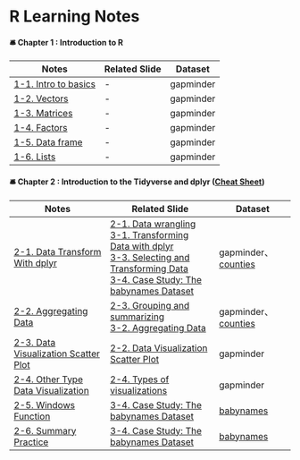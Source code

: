 # R Learning Notes

#### 🛎 Chapter 1 : Introduction to R
|Notes                                                                                             |Related Slide|Dataset|
|--------------------------------------------------------------------------------------------------|----------|---------|
|[1-1. Intro to basics](https://github.com/linnelab/datacamp_data_analysis_with_R/blob/main/1-1_intro_to_basics.md)|-         |gapminder|
|[1-2. Vectors](https://github.com/linnelab/datacamp_data_analysis_with_R/blob/main/1-2_vectors.md)|-         |gapminder|
|[1-3. Matrices](https://github.com/linnelab/datacamp_data_analysis_with_R/blob/main/1-3_matrices.md)|-      |gapminder|
|[1-4. Factors](https://github.com/linnelab/datacamp_data_analysis_with_R/blob/main/1-4_factors.md)|-      |gapminder|
|[1-5. Data frame](https://github.com/linnelab/datacamp_data_analysis_with_R/blob/main/1-5_dataframe.md)|-      |gapminder|
|[1-6. Lists](https://github.com/linnelab/datacamp_data_analysis_with_R/blob/main/1_6_lists.md)|-      |gapminder|

#### 🛎 Chapter 2 : Introduction to the Tidyverse and dplyr ([Cheat Sheet](https://github.com/linnelab/datacamp_data_analysis_with_R/blob/main/slide/R_tidyverse_for_beginners_cheat_sheet.pdf)) 
|Notes                                                                                             |Related Slide|Dataset|
|--------------------------------------------------------------------------------------------------|-------|-------|
|[2-1. Data Transform With dplyr](https://github.com/linnelab/datacamp_data_analysis_with_R/blob/main/2_1%263_1%263_3%263_4_data_transform_with_dplyr.md)|[2-1. Data wrangling](https://github.com/linnelab/datacamp_data_analysis_with_R/blob/main/slide/2_1_data_wrangling.pdf)<br>[3-1. Transforming Data with dplyr](https://github.com/linnelab/datacamp_data_analysis_with_R/blob/main/slide/3_1_transforming_data_with_dplyr.pdf)<br>[3-3. Selecting and Transforming Data](https://github.com/linnelab/datacamp_data_analysis_with_R/blob/main/slide/3_3_selecting_and_transforming_data.pdf)<br>[3-4. Case Study: The babynames Dataset](https://github.com/linnelab/datacamp_data_analysis_with_R/blob/main/slide/3_4_case_study_the_babynames_dataset.pdf)|gapminder、[counties](https://github.com/linnelab/datacamp_data_analysis_with_R/blob/main/dataset/counties.rds)|
|[2-2. Aggregating Data](https://github.com/linnelab/datacamp_data_analysis_with_R/blob/main/2_3%263_2_aggregating_data.md)|[2-3. Grouping and summarizing](https://github.com/linnelab/datacamp_data_analysis_with_R/blob/main/slide/2_3_grouping_and_summarizing.pdf)<br>[3-2. Aggregating Data](https://github.com/linnelab/datacamp_data_analysis_with_R/blob/main/slide/3_2_aggregating_data.pdf)|gapminder、[counties](https://github.com/linnelab/datacamp_data_analysis_with_R/blob/main/dataset/counties.rds)|
|[2-3. Data Visualization Scatter Plot](https://github.com/linnelab/datacamp_data_analysis_with_R/blob/main/2_2_data_visualization_scatter_plot.md)|[2-2. Data Visualization Scatter Plot](https://github.com/linnelab/datacamp_data_analysis_with_R/blob/main/slide/2_2_data_visualization_scatter_plot.pdf)|gapminder|
|[2-4. Other Type Data Visualization](https://github.com/linnelab/datacamp_data_analysis_with_R/blob/main/2_4_other_type_data_visualization_.md)|[2-4. Types of visualizations](https://github.com/linnelab/datacamp_data_analysis_with_R/blob/main/slide/2_4_types_of_visualizations.pdf)|gapminder|
|[2-5. Windows Function](https://github.com/linnelab/datacamp_data_analysis_with_R/blob/main/3_4_windows_function.md)|[3-4. Case Study: The babynames Dataset](https://github.com/linnelab/datacamp_data_analysis_with_R/blob/main/slide/3_4_case_study_the_babynames_dataset.pdf)|[babynames](https://github.com/linnelab/datacamp_data_analysis_with_R/blob/main/dataset/babynames.rds)|
|[2-6. Summary Practice](https://github.com/linnelab/datacamp_data_analysis_with_R/blob/main/3_5_summary_practice.md)|[3-4. Case Study: The babynames Dataset](https://github.com/linnelab/datacamp_data_analysis_with_R/blob/main/slide/3_4_case_study_the_babynames_dataset.pdf)|[babynames](https://github.com/linnelab/datacamp_data_analysis_with_R/blob/main/dataset/babynames.rds)|
